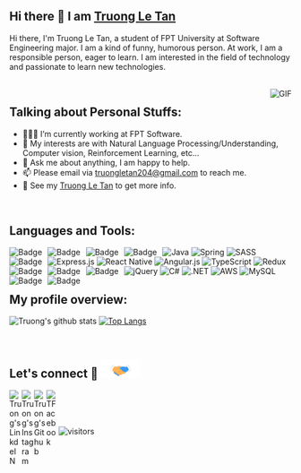 

## Hi there 👋 I am [Truong Le Tan](https://github.com/truongletann)

<div>
 <p >
   Hi there, I'm Truong Le Tan, a student of FPT University at Software Engineering major. I am a kind of funny, humorous person. At work, I am a responsible person, eager to learn. I am interested in the field of technology and passionate to learn new technologies.
</p>
</div>

<br />

<img align="right" alt="GIF" src="https://cdn.dribbble.com/users/1928646/screenshots/4884082/untitled-1.gif" />

## **Talking about Personal Stuffs:**

- 👨🏽‍💻 I’m currently working at FPT Software.
- 🤔 My interests are with Natural Language Processing/Understanding, Computer vision, Reinforcement Learning, etc...
- 💬 Ask me about anything, I am happy to help.
- 📫 Please email via truongletan204@gmail.com to reach me.
- 📝 See my [Truong Le Tan](...) to get more info.

<br />

## **Languages and Tools:**  

<img alt="Java" src="https://img.shields.io/badge/java-%23ED8B00.svg?style=for-the-badge&logo=java&logoColor=white"/> <img alt="Spring" src="https://img.shields.io/badge/spring-%236DB33F.svg?style=for-the-badge&logo=spring&logoColor=white"/> <img alt="Badge" style="float: left; margin-right: 10px;"  src="https://img.shields.io/badge/html5%20-%23E34F26.svg?&style=for-the-badge&logo=html5&logoColor=white"/> <img alt="Badge" style="float: left; margin-right: 10px;"  src="https://img.shields.io/badge/css3%20-%231572B6.svg?&style=for-the-badge&logo=css3&logoColor=white"/> <img alt="Badge" style="float: left; margin-right: 10px;"  src="https://img.shields.io/badge/javascript%20-%23323330.svg?&style=for-the-badge&logo=javascript&logoColor=%23F7DF1E"/> <img alt="SASS" src="https://img.shields.io/badge/SASS-hotpink.svg?style=for-the-badge&logo=SASS&logoColor=white"/> <img alt="Badge" style="float: left; margin-right: 10px;" src="https://img.shields.io/badge/react%20-%2320232a.svg?&style=for-the-badge&logo=react&logoColor=%2361DAFB"/> <img alt="Badge" style="float: left; margin-right: 10px;"  src="https://img.shields.io/badge/node.js%20-%2343853D.svg?&style=for-the-badge&logo=node.js&logoColor=white"/> <img alt="Express.js" src="https://img.shields.io/badge/express.js-%23404d59.svg?style=for-the-badge&logo=express&logoColor=%2361DAFB"/>
<img alt="React Native" src="https://img.shields.io/badge/react_native-%2320232a.svg?style=for-the-badge&logo=react&logoColor=%2361DAFB"/> <img alt="Angular.js" src="https://img.shields.io/badge/angular.js-%23E23237.svg?style=for-the-badge&logo=angularjs&logoColor=white"/> <img alt="TypeScript" src="https://img.shields.io/badge/TypeScript-007ACC?style=for-the-badge&logo=typescript&logoColor=white"/> <img alt="Redux" src="https://img.shields.io/badge/redux-%23593d88.svg?style=for-the-badge&logo=redux&logoColor=white"/> <img alt="jQuery" src="https://img.shields.io/badge/jquery-%230769AD.svg?style=for-the-badge&logo=jquery&logoColor=white"/> <img alt="C#" src="https://img.shields.io/badge/C%23-239120?style=for-the-badge&logo=c-sharp&logoColor=white"/> <img alt=".NET" src="https://img.shields.io/badge/.NET-5C2D91?style=for-the-badge&logo=.net&logoColor=white"/> <img alt="Badge" style="float: left; margin-right: 10px;"  src ="https://img.shields.io/badge/Flutter-%2302569B.svg?&style=for-the-badge&logo=flutter&logoColor=white"/> <img alt="Badge" style="float: left; margin-right: 10px;"  src="https://img.shields.io/badge/bootstrap%20-%23563D7C.svg?&style=for-the-badge&logo=bootstrap&logoColor=white"/> <img alt="AWS" src="https://img.shields.io/badge/AWS-%23FF9900.svg?style=for-the-badge&logo=amazon-aws&logoColor=white"/> <img alt="MySQL" src="https://img.shields.io/badge/mysql-%2300f.svg?style=for-the-badge&logo=mysql&logoColor=white"/> <img alt="Badge" style="float: left; margin-right: 10px;"  src ="https://img.shields.io/badge/MongoDB-%234ea94b.svg?&style=for-the-badge&logo=mongodb&logoColor=white"/> <img alt="Badge" style="float: left; margin-right: 10px;"  src="https://img.shields.io/badge/git%20-%23F05033.svg?&style=for-the-badge&logo=git&logoColor=white"/> <img alt="Badge" style="float: left; margin-right: 10px;"  src="https://img.shields.io/badge/shell_script%20-%23121011.svg?&style=for-the-badge&logo=gnu-bash&logoColor=white"/>    



## **My profile overview:** 

![Truong's github stats](https://github-readme-stats.vercel.app/api?username=truongletann&show_icons=true&theme=merko)
[![Top Langs](https://github-readme-stats.vercel.app/api/top-langs/?username=truongletann&layout=compact&theme=merko)](https://github.com/anuraghazra/github-readme-stats)

<br />

##  Let's connect :speech_balloon: <img src="https://github.com/SatYu26/SatYu26/blob/master/Assets/Handshake.gif" height="32px" style="color:black">
<a href="https://www.linkedin.com/in/truongletann/">
  <img align="left" alt="Truong's LinkdeIN" width="22px" src="https://cdn.jsdelivr.net/npm/simple-icons@v3/icons/linkedin.svg" />
</a>
<a href="https://www.instagram.com/truongletann/">
  <img align="left" alt="Truong's Instagram" width="22px" src="https://cdn.jsdelivr.net/npm/simple-icons@v3/icons/instagram.svg" />
</a>
<a href="https://github.com/truongletann/">
  <img align="left" alt="Truong's Github" width="22px" src="https://cdn.jsdelivr.net/npm/simple-icons@v3/icons/github.svg" />
</a>
<a href="https://www.facebook.com/truongletann/">
  <img align="left" alt="TFacebook" width="22px" src="https://cdn.jsdelivr.net/npm/simple-icons@v3/icons/facebook.svg"/>
</a>
<br />
<br />
<br />

![visitors](https://visitor-badge.laobi.icu/badge?page_id=truongletann.truongletann)


